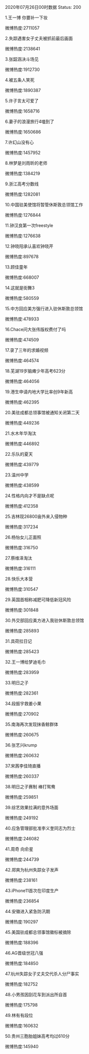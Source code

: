 2020年07月26日00时数据
Status: 200

1.王一博 你要补一下妆

微博热度:2711057

2.失踪遇害女子丈夫被抓前最后画面

微博热度:2138641

3.张韶涵决斗场见

微博热度:1912730

4.被五条人笑死

微博热度:1890387

5.许子言太可爱了

微博热度:1658716

6.妻子的浪漫旅行4嗑到了

微博热度:1650686

7.许幻山没有心

微博热度:1457952

8.林梦是刘雨昕的老师

微博热度:1384219

9.浙江高考分数线

微博热度:1282081

10.中国驻美使馆将暂管休斯敦总领馆工作

微博热度:1276844

11.钟汉良第一次freestyle

微博热度:1276638

12.钟晓阳承认喜欢钟晓芹

微博热度:897678

13.顾佳童年

微博热度:668007

14.这就是街舞3

微博热度:580559

15.中方回应美方强行进入驻休斯敦总领馆

微博热度:478933

16.Chace问大张伟版权费付了吗

微博热度:474509

17.录了三年的求婚视频

微博热度:464574

18.芜湖19岁脑瘫少年高考623分

微博热度:464056

19.港生申请内地大学比率创9年新高

微博热度:462395

20.美驻成都总领事馆被通知关闭第二天

微博热度:449236

21.水木年华淘汰

微博热度:446892

22.乐队的夏天

微博热度:439779

23.温州中学

微博热度:438599

24.性格内向才不是缺点呢

微博热度:412358

25.吉林现26800亩外来入侵物种

微博热度:317234

26.杨怡女儿正面照

微博热度:316750

27.蔡维泽淘汰

微博热度:316111

28.快乐大本营

微博热度:310547

29.英国首相称减肥可降低新冠风险

微博热度:301848

30.外交部回应美方进入我驻休斯敦总领馆

微博热度:285893

31.具荷拉日记

微博热度:285423

32.王一博给梦迪毛巾

微博热度:283959

33.明日之子

微博热度:282361

34.段振宇救姜小果

微博热度:270902

35.南海再次发现抹香鲸群体

微博热度:260675

36.张艺兴krump

微博热度:260632

37.宋茜李佳琦直播

微博热度:260337

38.明日之子赛制 棒打鸳鸯

微博热度:259851

39.综艺效果拉满的意外场面

微博热度:249192

40.应急管理部批准李义奎同志为烈士

微博热度:246082

41.周奇 向俞星

微博热度:244739

42.郑爽为杭州失踪女子发声

微博热度:238161

43.iPhone11首次在印度生产

微博热度:236854

44.安徽进入紧急防汛期

微博热度:190297

45.美国驻成都总领事馆徽标被摘除

微博热度:188396

46.AG晋级世冠八强

微博热度:184850

47.杭州失踪女子丈夫交代杀人分尸事实

微博热度:182752

48.小男孩因刮花车到派出所自首

微博热度:175798

49.林有有段位

微博热度:160632

50.贵州三胞胎姐妹高考均过610分

微博热度:145940

